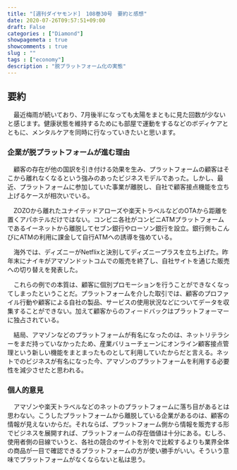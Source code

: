 ```yaml
---
title: "[週刊ダイヤモンド]　108巻30号　要約と感想"
date: 2020-07-26T09:57:51+09:00
draft: False
categories : ["Diamond"]
showpagemeta : true
showcomments : true
slug : ""
tags : ["economy"]
description : "脱プラットフォーム化の実態"
---
```


## **要約**

　最近梅雨が続いており、7月後半になっても太陽をまともに見た回数が少ないと感じます。健康状態を維持するためにも部屋で運動をするなどのボディケアとともに、メンタルケアを同時に行なっていきたいと思います。

### **企業が脱プラットフォームが進む理由**

　顧客の存在が他の国訳を引き付ける効果を生み、プラットフォームの顧客はそこから離れなくなるという強みのあったビジネスモデルであった。しかし、最近、プラットフォームに参加していた事業が離脱し、自社で顧客接点機能を立ち上げるケースが相次いでいる。

　ZOZOから離れたユナイテッドアローズや楽天トラベルなどのOTAから距離を置くアパホテルだけではない。コンビニ各社がコンビニATMプラットフォームであるイーネットから離脱してセブン銀行やローソン銀行を設立。銀行側もこんびにATMの利用に課金して自行ATMへの誘導を強めている。

　海外では、ディズニーがNetflixと決別してディズニープラスを立ち上げた。昨年末にナイキがアマゾンドットコムでの販売を終了し、自社サイトを通じた販売への切り替えを発表した。　

　これらの例での本質は、顧客に個別プロモーションを行うことができなくなってしまったということだ。プラットフォームを介した取引では、顧客のプロファイル行動や顧客による自社の製品、サービスの使用状況などについてデータを収集することができない。加えて顧客からのフィードバックはプラットフォーマーに独占されている。

　結局、アマゾンなどのプラットフォームが有名になったのは、ネットリテラシーをまだ持っていなかったため、産業バリューチェーンにオンライン顧客接点管理という新しい機能をまとまったものとして利用していたからだと言える。ネットでのビジネスが有名になった今、アマゾンのプラットフォームを利用する必要性を減少させたと思われる。

### 個人的意見

　アマゾンや楽天トラベルなどのネットのプラットフォームに落ち目があるとは思わない。こうしたプラットフォームから離脱している企業があるのは、顧客の情報が見えないからだ。それならば、プラットフォーム側から情報を販売する形でビジネスを展開すれば、プラットフォームの存在価値は十分にある。むしろ、使用者側の目線でいうと、各社の競合のサイトを別々で比較するよりも業界全体の商品が一目で確認できるプラットフォームの方が使い勝手がいい。そういう意味でプラットフォームがなくならないと私は思う。

